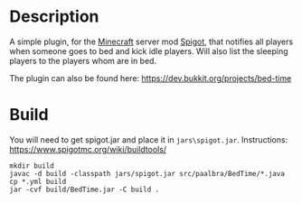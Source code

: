 # Description

A simple plugin, for the [Minecraft](https://www.minecraft.net/) server mod [Spigot](https://www.spigotmc.org), that notifies all players when someone goes to bed and kick idle players. Will also list the sleeping players to the players whom are in bed.

The plugin can also be found here: https://dev.bukkit.org/projects/bed-time

# Build

You will need to get spigot.jar and place it in `jars\spigot.jar`. Instructions: https://www.spigotmc.org/wiki/buildtools/

```
mkdir build
javac -d build -classpath jars/spigot.jar src/paalbra/BedTime/*.java
cp *.yml build
jar -cvf build/BedTime.jar -C build .
```

